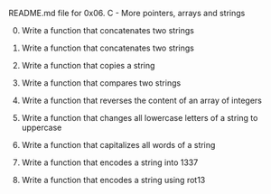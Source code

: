 README.md file for 0x06. C - More pointers, arrays and strings

0. Write a function that concatenates two strings

1. Write a function that concatenates two strings

2. Write a function that copies a string

3. Write a function that compares two strings

4. Write a function that reverses the content of an array of integers

5. Write a function that changes all lowercase letters of a string to uppercase

6. Write a function that capitalizes all words of a string

7. Write a function that encodes a string into 1337

8. Write a function that encodes a string using rot13